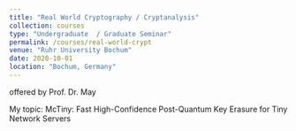 ```yaml
---
title: "Real World Cryptography / Cryptanalysis"
collection: courses
type: "Undergraduate  / Graduate Seminar"
permalink: /courses/real-world-crypt
venue: "Ruhr University Bochum"
date: 2020-10-01
location: "Bochum, Germany"
---
```


offered by Prof. Dr. May

My topic: McTiny: Fast High-Confidence Post-Quantum Key Erasure for Tiny Network Servers

